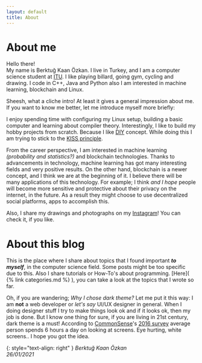 ```yaml
---
layout: default
title: About
---
```


# About me
Hello there!  
My name is Berktuğ Kaan Özkan. I live in Turkey, and I am a computer science student at [ITU](https://www.itu.edu.tr/en/homepage). I like playing billard, going gym, cycling and drawing. I code in C++, Java and Python also I am interested in machine learning, blockchain and Linux.

Sheesh, what a cliche intro! At least it gives a general impression about me. If you want to know me better, let me introduce myself more briefly:

I enjoy spending time with configuring my Linux setup, building a basic computer and learning about compiler theory. Interestingly, I like to build my hobby projects from scratch. Because I like [DIY](https://en.wikipedia.org/wiki/Do_it_yourself) concept. While doing this I am trying to stick to the [KISS principle](https://en.wikipedia.org/wiki/KISS_principle#In_software_development).

From the career perspective, I am interested in machine learning *(probability and statistics?)* and blockchain technologies. Thanks to advancements in technology, machine learning has got many interesting fields and very positive results. On the other hand, blockchain is a newer concept, and I think we are at the beginning of it. I believe there will be many applications of this technology. For example; I think *and I hope* people will become more sensitive and protective about their privacy on the internet, in the future. As a result they might choose to use decentralized social platforms, apps to accomplish this.

Also, I share my drawings and photographs on my [Instagram](https://www.instagram.com/ozkaberktug/)! You can check it, if you like.


# About this blog
This is the place where I share about topics that I found important ***to myself***, in the computer science field. Some posts might be too specific due to this. Also I share tutorials or How-To's about programming. [Here]( {% link categories.md %} ), you can take a look at the topics that I wrote so far.

Oh, if you are wandering; *Why I chose dark theme?* Let me put it this way: I am **not** a web developer or *let's say* UI/UX designer in general. When I doing designer stuff I try to make things look ok and if it looks ok, then my job is done. But I know one thing for sure, if you are living in 21st century, dark theme is a must! According to [CommonSense](https://www.commonsensemedia.org/)'s [2016 survey](https://www.commonsensemedia.org/sites/default/files/uploads/research/census_researchreport.pdf) average person spends 6 hours a day on looking at screens. Eye hurting, white screens.. I hope you got the idea.

{: style="text-align: right" }
*Berktuğ Kaan Özkan*  
*26/01/2021*